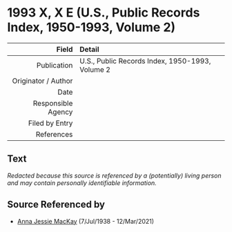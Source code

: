 ﻿---
layout: page
permalink: /sources/s72528206
---

# 1993 X, X E (U.S., Public Records Index, 1950-1993, Volume 2)

Field | Detail
---:|:---
Publication | U.S., Public Records Index, 1950-1993, Volume 2
Originator / Author | 
Date | 
Responsible Agency | 
Filed by Entry | 
References | 

## Text

_Redacted because this source is referenced by a (potentially) living person and may contain personally identifiable information._

## Source Referenced by

* [Anna Jessie MacKay](../people/@41265374@-anna-jessie-mackay-b1938-7-7-d2021-3-12.md) (7/Jul/1938 - 12/Mar/2021)
